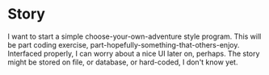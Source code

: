 # Story

I want to start a simple choose-your-own-adventure style program. This will be part coding exercise, 
part-hopefully-something-that-others-enjoy. Interfaced properly, I can worry about a nice UI later on, perhaps.
The story might be stored on file, or database, or hard-coded, I don't know yet.
